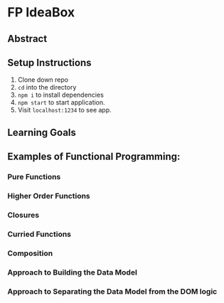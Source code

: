 # FP IdeaBox

## Abstract


## Setup Instructions
1. Clone down repo
2. `cd` into the directory
3. `npm i` to install dependencies
4. `npm start` to start application.
5. Visit `localhost:1234` to see app.

## Learning Goals

## Examples of Functional Programming:

### Pure Functions

### Higher Order Functions

### Closures

### Curried Functions

### Composition

### Approach to Building the Data Model

### Approach to Separating the Data Model from the DOM logic
